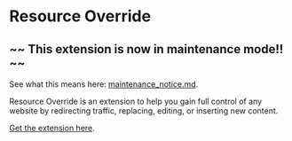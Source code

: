 # Resource Override

## ~~ This extension is now in maintenance mode!! ~~

See what this means here: [maintenance_notice.md](maintenance_notice.md).

Resource Override is an extension to help you gain full control of any website by redirecting traffic, replacing, editing, or inserting new content.

[Get the extension here](https://chrome.google.com/webstore/detail/resource-override/pkoacgokdfckfpndoffpifphamojphii).
